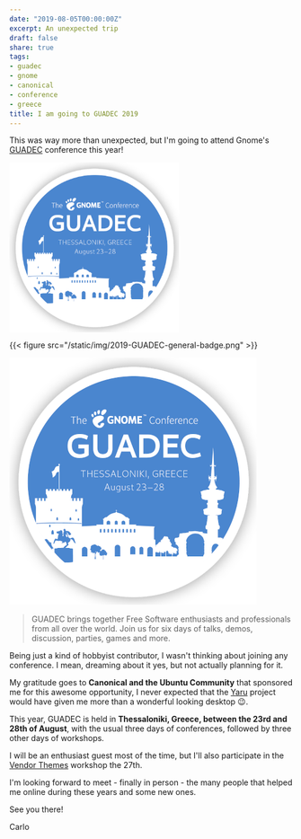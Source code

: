 ```yaml
---
date: "2019-08-05T00:00:00Z"
excerpt: An unexpected trip
draft: false
share: true
tags:
- guadec
- gnome
- canonical
- conference
- greece
title: I am going to GUADEC 2019
---
```


This was way more than unexpected, but I'm going to attend Gnome's [GUADEC](https://2019.guadec.org/) conference this year!

<img alt="guadec attending badge" src="/static/img/2019-GUADEC-general-badge.png" width="60%" align="middle">

{{< figure src="/static/img/2019-GUADEC-general-badge.png" >}}

![guadec attending badge](/static/img/2019-GUADEC-general-badge.png)

> GUADEC brings together Free Software enthusiasts and professionals from all over the world. Join us for six days of talks, demos, discussion, parties, games and more.

Being just a kind of hobbyist contributor, I wasn't thinking about joining any conference.
I mean, dreaming about it yes, but not actually planning for it.

My gratitude goes to **Canonical and the Ubuntu Community** that sponsored me for this awesome opportunity, I never expected that the [Yaru](https://github.com/ubuntu/yaru) project would have given me more than a wonderful looking desktop 😉. 

This year, GUADEC is held in **Thessaloniki, Greece, between the 23rd and 28th of August**, with the usual three days of conferences, followed by three other days of workshops.

I will be an enthusiast guest most of the time, but I'll also participate in the [Vendor Themes](https://wiki.gnome.org/GUADEC/2019/Hackingdays/VendorThemes) workshop the 27th.

I'm looking forward to meet - finally in person - the many people that helped me online during these years and some new ones.

See you there!

Carlo
